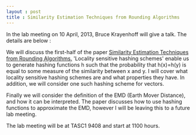 ```yaml
---
layout : post
title : Similarity Estimation Techniques from Rounding Algorithms
---
```


In the lab meeting on 10 April, 2013, Bruce Krayenhoff will give a talk. The details are below : 

We will discuss the first-half of the paper <a href="http://www.cs.princeton.edu/~moses/papers/similar.ps">Similarity Estimation Techniques from Rounding Algorithms.</a> 'Locality sensitive hashing schemes' enable us to generate hashing functions h such that the probability that h(x)=h(y) is equal to some measure of the similarity between x and y.  I will cover what locality sensitive hashing schemes are and what properties they have.  In addition, we will consider one such hashing scheme for vectors.

Finally we will consider the definition of the EMD (Earth Mover Distance), and how it can be interpreted.  The paper discusses how to use hashing functions to approximate the EMD, however I will be leaving this to a future lab meeting.

The lab meeting will be at TASC1 9408 and start at 1100 hours. 
